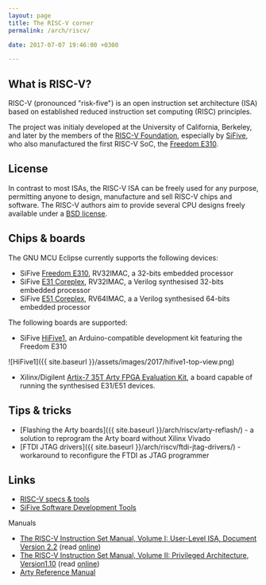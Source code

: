 ```yaml
---
layout: page
title: The RISC-V corner
permalink: /arch/riscv/

date: 2017-07-07 19:46:00 +0300

---
```


## What is RISC-V?

RISC-V (pronounced "risk-five") is an open instruction set architecture (ISA) based on established reduced instruction set computing (RISC) principles.

The project was initialy developed at the University of California, Berkeley, and later by the members of the [RISC-V Foundation](https://riscv.org/), especially by [SiFive](https://www.sifive.com), who also manufactured the first RISC-V SoC, the [Freedom E310](https://www.sifive.com/products/freedom-e310/).

## License

In contrast to most ISAs, the RISC-V ISA can be freely used for any purpose, permitting anyone to design, manufacture and sell RISC-V chips and software. The RISC-V authors aim to provide several CPU designs freely available under a [BSD license](https://en.wikipedia.org/wiki/BSD_license).

## Chips & boards

The GNU MCU Eclipse currently supports the following devices:

* SiFive [Freedom E310](https://www.sifive.com/products/freedom-e310/), RV32IMAC, a 32-bits embedded processor
* SiFive [E31 Coreplex](https://www.sifive.com/products/coreplex-risc-v-ip/e31/), RV32IMAC, a Verilog synthesised 32-bits embedded processor
* SiFive [E51 Coreplex](https://www.sifive.com/products/coreplex-risc-v-ip/e51/), RV64IMAC, a a Verilog synthesised 64-bits embedded processor

The following boards are supported:

* SiFive [HiFive1](https://www.sifive.com/products/hifive1/), an Arduino-compatible development kit featuring the Freedom E310

![HiFive1]({{ site.baseurl }}/assets/images/2017/hifive1-top-view.png)

* Xilinx/Digilent [Artix-7 35T Arty FPGA Evaluation Kit](https://www.xilinx.com/products/boards-and-kits/arty.html), a board capable of running the synthesised E31/E51 devices.

## Tips & tricks

* [Flashing the Arty boards]({{ site.baseurl }}/arch/riscv/arty-reflash/) - a solution to reprogram the Arty board without Xilinx Vivado
* [FTDI JTAG drivers]({{ site.baseurl }}/arch/riscv/ftdi-jtag-drivers/) - workaround to reconfigure the FTDI as JTAG programmer

## Links

* [RISC-V specs & tools](https://riscv.org/specifications/)
* [SiFive Software Development Tools](https://www.sifive.com/products/tools/)

Manuals

* [The RISC-V Instruction Set Manual, Volume I: User-Level ISA, Document Version 2.2](https://content.riscv.org/wp-content/uploads/2017/05/riscv-spec-v2.2.pdf) (read [online](https://riscv.org/wp-content/plugins/pdf-viewer/stable/web/viewer.html?file=https://content.riscv.org/wp-content/uploads/2017/05/riscv-spec-v2.2.pdf#page=1&zoom=auto,-16,798))
* [The RISC-V Instruction Set Manual, Volume II: Privileged Architecture, Version1.10](https://content.riscv.org/wp-content/uploads/2017/05/riscv-privileged-v1.10.pdf) (read [online](https://riscv.org/wp-content/plugins/pdf-viewer/stable/web/viewer.html?file=https://content.riscv.org/wp-content/uploads/2017/05/riscv-privileged-v1.10.pdf#page=2&zoom=auto,-16,772))
* [Arty Reference Manual](https://reference.digilentinc.com/reference/programmable-logic/arty/reference-manual)
